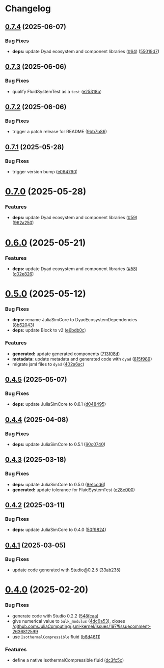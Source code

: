 # Changelog

## [0.7.4](https://github.com/JuliaComputing/HydraulicComponents/compare/v0.7.3...v0.7.4) (2025-06-07)


### Bug Fixes

* **deps:** update Dyad ecosystem and component libraries ([#64](https://github.com/JuliaComputing/HydraulicComponents/issues/64)) ([55019d7](https://github.com/JuliaComputing/HydraulicComponents/commit/55019d72d3aa53e877912f411472a6f03bebdd04))

## [0.7.3](https://github.com/JuliaComputing/HydraulicComponents/compare/v0.7.2...v0.7.3) (2025-06-06)


### Bug Fixes

* qualify FluidSystemTest as a `test` ([e25318b](https://github.com/JuliaComputing/HydraulicComponents/commit/e25318b14a757a2726d07ecf001f768940f8292b))

## [0.7.2](https://github.com/JuliaComputing/HydraulicComponents/compare/v0.7.1...v0.7.2) (2025-06-06)


### Bug Fixes

* trigger a patch release for README ([9bb7b86](https://github.com/JuliaComputing/HydraulicComponents/commit/9bb7b860c805d6bbb485bfbe9ec5142b1568b79f))

## [0.7.1](https://github.com/JuliaComputing/HydraulicComponents/compare/v0.7.0...v0.7.1) (2025-05-28)


### Bug Fixes

* trigger version bump ([e064790](https://github.com/JuliaComputing/HydraulicComponents/commit/e064790773b991db013e033b91d96babb07e2922))

# [0.7.0](https://github.com/JuliaComputing/HydraulicComponents/compare/v0.6.0...v0.7.0) (2025-05-28)


### Features

* **deps:** update Dyad ecosystem and component libraries ([#59](https://github.com/JuliaComputing/HydraulicComponents/issues/59)) ([962a250](https://github.com/JuliaComputing/HydraulicComponents/commit/962a250ac9bfa62df834c471cf2835676b25c063))

# [0.6.0](https://github.com/JuliaComputing/HydraulicComponents/compare/v0.5.0...v0.6.0) (2025-05-21)


### Features

* **deps:** update Dyad ecosystem and component libraries ([#58](https://github.com/JuliaComputing/HydraulicComponents/issues/58)) ([c02e826](https://github.com/JuliaComputing/HydraulicComponents/commit/c02e826d8071274d606f8f3bc828dfe4277d4ed2))

# [0.5.0](https://github.com/JuliaComputing/HydraulicComponents/compare/v0.4.5...v0.5.0) (2025-05-12)


### Bug Fixes

* **deps:** rename JuliaSimCore to DyadEcosystemDependencies ([8b62043](https://github.com/JuliaComputing/HydraulicComponents/commit/8b62043d5abd4dabceb186f70f4946b1b3ff73e5))
* **deps:** update Block to v2 ([e6bdb0c](https://github.com/JuliaComputing/HydraulicComponents/commit/e6bdb0c854348188cf70b9b1d06c64c9efc21a18))


### Features

* **generated:** update generated components ([713f08d](https://github.com/JuliaComputing/HydraulicComponents/commit/713f08d9799d1243fab13eeb766f83085237ff8d))
* **metadata:** update metadata and generated code with `dyad` ([815f989](https://github.com/JuliaComputing/HydraulicComponents/commit/815f98963c94a654ff380681b167b9e4a3b92c86))
* migrate jsml files to `dyad` ([402a6ac](https://github.com/JuliaComputing/HydraulicComponents/commit/402a6ac0eaa0aa5d5794d71f83be4a713cd60a65))

## [0.4.5](https://github.com/JuliaComputing/HydraulicComponents/compare/v0.4.4...v0.4.5) (2025-05-07)


### Bug Fixes

* **deps:** update JuliaSimCore to 0.6.1 ([d048495](https://github.com/JuliaComputing/HydraulicComponents/commit/d04849593fb01a9146cd283eecebce71269f9755))

## [0.4.4](https://github.com/JuliaComputing/HydraulicComponents/compare/v0.4.3...v0.4.4) (2025-04-08)


### Bug Fixes

* **deps:** update JuliaSimCore to 0.5.1 ([60c0740](https://github.com/JuliaComputing/HydraulicComponents/commit/60c07400afc583488778207d0c2150fe5f788911))

## [0.4.3](https://github.com/JuliaComputing/HydraulicComponents/compare/v0.4.2...v0.4.3) (2025-03-18)


### Bug Fixes

* **deps:** update JuliaSimCore to 0.5.0 ([8e1ccd6](https://github.com/JuliaComputing/HydraulicComponents/commit/8e1ccd680abb7b166c3e7458d45d283afccbdbe3))
* **generated:** update tolerance for FluidSystemTest ([e28e000](https://github.com/JuliaComputing/HydraulicComponents/commit/e28e00034f1dc30067637c7e2db975de34a8edf0))

## [0.4.2](https://github.com/JuliaComputing/HydraulicComponents/compare/v0.4.1...v0.4.2) (2025-03-11)


### Bug Fixes

* **deps:** update JuliaSimCore to 0.4.0 ([50f9824](https://github.com/JuliaComputing/HydraulicComponents/commit/50f9824a8d6b164cc516512099301aa846e2cffa))

## [0.4.1](https://github.com/JuliaComputing/HydraulicComponents/compare/v0.4.0...v0.4.1) (2025-03-05)


### Bug Fixes

* update code generated with Studio@0.2.5 ([33ab235](https://github.com/JuliaComputing/HydraulicComponents/commit/33ab235894ba1c1f36e3d19bbf2b537d38da6dba))

# [0.4.0](https://github.com/JuliaComputing/HydraulicComponents/compare/v0.3.6...v0.4.0) (2025-02-20)


### Bug Fixes

* generate code with Studio 0.2.2 ([548fcaa](https://github.com/JuliaComputing/HydraulicComponents/commit/548fcaa99c59fe39cfef66e1caac0dc76be9a65d))
* give numerical value to `bulk_modulus` ([4dc6a53](https://github.com/JuliaComputing/HydraulicComponents/commit/4dc6a538031bdf21cdd2102f549df34b380b3c78)), closes [/github.com/JuliaComputing/jsml-kernel/issues/197#issuecomment-2636812599](https://github.com//github.com/JuliaComputing/jsml-kernel/issues/197/issues/issuecomment-2636812599)
* use `IsothermalCompressible` fluid ([b6d4611](https://github.com/JuliaComputing/HydraulicComponents/commit/b6d46117dc5c142ac0a08369f4b2955b8139befe))


### Features

* define a native IsothermalCompressible fluid ([dc3fc5c](https://github.com/JuliaComputing/HydraulicComponents/commit/dc3fc5cd9420c28da93a152ecf6ce59c29978c2a))
